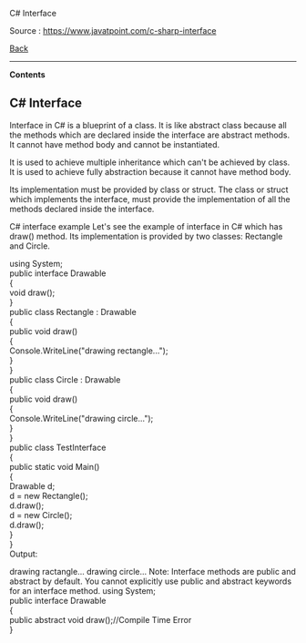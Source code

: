 C# Interface

Source : https://www.javatpoint.com/c-sharp-interface

[Back](../readme.md)

---

**Contents**



## C# Interface

Interface in C# is a blueprint of a class. It is like abstract class because all the methods which are declared inside the interface are abstract methods. It cannot have method body and cannot be instantiated.

It is used to achieve multiple inheritance which can't be achieved by class. It is used to achieve fully abstraction because it cannot have method body.

Its implementation must be provided by class or struct. The class or struct which implements the interface, must provide the implementation of all the methods declared inside the interface.

C# interface example
Let's see the example of interface in C# which has draw() method. Its implementation is provided by two classes: Rectangle and Circle.

using System;  
public interface Drawable  
{  
    void draw();  
}  
public class Rectangle : Drawable  
{  
    public void draw()  
    {  
        Console.WriteLine("drawing rectangle...");  
    }  
}  
public class Circle : Drawable  
{  
    public void draw()  
    {  
        Console.WriteLine("drawing circle...");  
    }  
}  
public class TestInterface  
{  
    public static void Main()  
    {  
        Drawable d;  
        d = new Rectangle();  
        d.draw();  
        d = new Circle();  
        d.draw();  
    }  
}  
Output:

drawing ractangle...
drawing circle...
Note: Interface methods are public and abstract by default. You cannot explicitly use public and abstract keywords for an interface method.
using System;  
public interface Drawable  
{  
    public abstract void draw();//Compile Time Error  
}  